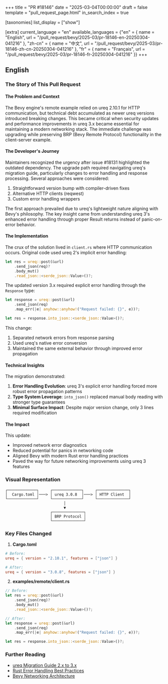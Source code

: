 +++
title = "PR #18146"
date = "2025-03-04T00:00:00"
draft = false
template = "pull_request_page.html"
in_search_index = true

[taxonomies]
list_display = ["show"]

[extra]
current_language = "en"
available_languages = {"en" = { name = "English", url = "/pull_request/bevy/2025-03/pr-18146-en-20250304-041216" }, "zh-cn" = { name = "中文", url = "/pull_request/bevy/2025-03/pr-18146-zh-cn-20250304-041216" }, "fr" = { name = "Français", url = "/pull_request/bevy/2025-03/pr-18146-fr-20250304-041216" }}
+++

## English

### The Story of This Pull Request

#### The Problem and Context
The Bevy engine's remote example relied on ureq 2.10.1 for HTTP communication, but technical debt accumulated as newer ureq versions introduced breaking changes. This became critical when security updates and performance improvements in ureq 3.x became essential for maintaining a modern networking stack. The immediate challenge was upgrading while preserving BRP (Bevy Remote Protocol) functionality in the client-server example.

#### The Developer's Journey
Maintainers recognized the urgency after issue #18131 highlighted the outdated dependency. The upgrade path required navigating ureq's migration guide, particularly changes to error handling and response processing. Several approaches were considered:
1. Straightforward version bump with compiler-driven fixes
2. Alternative HTTP clients (reqwest)
3. Custom error handling wrappers

The first approach prevailed due to ureq's lightweight nature aligning with Bevy's philosophy. The key insight came from understanding ureq 3's enhanced error handling through proper Result returns instead of panic-on-error behavior.

#### The Implementation
The crux of the solution lived in `client.rs` where HTTP communication occurs. Original code used ureq 2's implicit error handling:

```rust
let res = ureq::post(&url)
    .send_json(req)?
    .body_mut()
    .read_json::<serde_json::Value>()?;
```

The updated version 3.x required explicit error handling through the `Response` type:

```rust
let response = ureq::post(&url)
    .send_json(req)
    .map_err(|e| anyhow::anyhow!("Request failed: {}", e))?;

let res = response.into_json::<serde_json::Value>()?;
```

This change:
1. Separated network errors from response parsing
2. Used ureq's native error conversion
3. Maintained the same external behavior through improved error propagation

#### Technical Insights
The migration demonstrated:
1. **Error Handling Evolution**: ureq 3's explicit error handling forced more robust error propagation patterns
2. **Type System Leverage**: `into_json()` replaced manual body reading with stronger type guarantees
3. **Minimal Surface Impact**: Despite major version change, only 3 lines required modification

#### The Impact
This update:
- Improved network error diagnostics
- Reduced potential for panics in networking code
- Aligned Bevy with modern Rust error handling practices
- Paved the way for future networking improvements using ureq 3 features

### Visual Representation

```
┌─────────────┐     ┌─────────────┐     ┌──────────────┐
│  Cargo.toml │───> │ ureq 3.0.8  │───> │ HTTP Client  │
└─────────────┘     └─────────────┘     └──────────────┘
                          │
                          ▼
                    ┌──────────────┐
                    │ BRP Protocol │
                    └──────────────┘
```

### Key Files Changed

1. **Cargo.toml**
```toml
# Before:
ureq = { version = "2.10.1", features = ["json"] }

# After:
ureq = { version = "3.0.8", features = ["json"] }
```

2. **examples/remote/client.rs**
```rust
// Before:
let res = ureq::post(&url)
    .send_json(req)?
    .body_mut()
    .read_json::<serde_json::Value>()?;

// After:
let response = ureq::post(&url)
    .send_json(req)
    .map_err(|e| anyhow::anyhow!("Request failed: {}", e))?;

let res = response.into_json::<serde_json::Value>()?;
```

### Further Reading
- [ureq Migration Guide 2.x to 3.x](https://github.com/algesten/ureq/blob/main/CHANGELOG.md)
- [Rust Error Handling Best Practices](https://doc.rust-lang.org/book/ch09-00-error-handling.html)
- [Bevy Networking Architecture](https://bevyengine.org/learn/book/getting-started/resources/#networking)